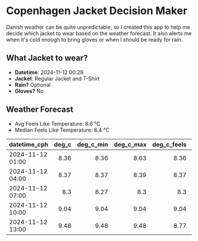 
# Copenhagen Jacket Decision Maker

Danish weather can be quite unpredictable, so I created this app to help me decide which jacket to wear based on the weather forecast. 
It also alerts me when it's cold enough to bring gloves or when I should be ready for rain.

## What Jacket to wear?

- **Datetime**: 2024-11-12 00:29
- **Jacket**: Regular Jacket and T-Shirt
- **Rain?** Optional
- **Gloves?** No

## Weather Forecast
- Avg Feels Like Temperature: 8.6 °C
- Median Feels Like Temperature: 8.4 °C

| datetime_cph     |   deg_c |   deg_c_min |   deg_c_max |   deg_c_feels | weather   | wind   | rain   |
|:-----------------|--------:|------------:|------------:|--------------:|:----------|:-------|:-------|
| 2024-11-12 01:00 |    8.36 |        8.36 |        8.63 |          8.36 | Clouds    | Low    | None   |
| 2024-11-12 04:00 |    8.37 |        8.37 |        8.39 |          8.37 | Rain      | Low    | Low    |
| 2024-11-12 07:00 |    8.3  |        8.27 |        8.3  |          8.3  | Clouds    | Low    | None   |
| 2024-11-12 10:00 |    9.04 |        9.04 |        9.04 |          9.04 | Clouds    | Low    | None   |
| 2024-11-12 13:00 |    9.48 |        9.48 |        9.48 |          8.77 | Clouds    | Low    | None   |
        